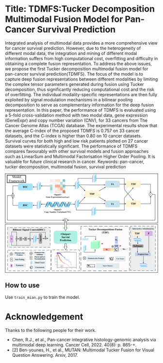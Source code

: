 # Title: TDMFS:Tucker Decomposition Multimodal Fusion Model for Pan-Cancer Survival Prediction

Integrated analysis of multimodal data provides a more comprehensive view for cancer survival prediction. However, due to the heterogeneity of different modal data, the integration and mining of different modal information suffers from high computational cost, overfitting and difficulty in obtaining a complete fusion representation. To address the above issues, we propose the first Tucker decomposition multimodal fusion model for pan-cancer survival prediction(TDMFS). The focus of the model is to capture deep fusion representations between different modalities by limiting the complex tensor parameters generated during fusion using Tucker decomposition, thus significantly reducing computational cost and the risk of overfitting. The individual modality-specific representations are then fully exploited by signal modulation mechanisms in a bilinear pooling decomposition to serve as complementary information for the deep fusion representation. In this paper, the performance of TDMFS is evaluated using a 5-fold cross-validation method with two modal data, gene expression (GeneExpr) and copy number variation (CNV), for 33 cancers from The Cancer Genome Atlas (TCGA) database. The experimental results show that the average C-index of the proposed TDMFS is 0.757 on 33 cancer datasets, and the C-index is higher than 0.80 on 10 cancer datasets. Survival curves for both high and low risk patients plotted on 27 cancer datasets were statistically significant. The performance of TDMFS compares favourably with other survival models and fusion approaches such as LinearSum and Multimodal Factorisation Higher Order Pooling. It is valuable for future clinical research in cancer.
Keywords: pan-cancer, tucker decomposition, multimodal fusion, survival prediction


<img src="./model_ai.png" width="1000px" align="center" />

## How to use
Use `train_mian.py` to train the model.

# Acknowledgement 
Thanks to the following people for their work.
* Chen, R.J., et al., Pan-cancer integrative histology-genomic analysis via multimodal deep learning. Cancer Cell, 2022. 40(8): p. 865-+.
* [2] Ben-younes, H., et al., MUTAN: Multimodal Tucker Fusion for Visual Question Answering. Arxiv, 2017.

